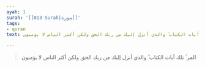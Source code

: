 ```yaml
---
ayah: 1
surah: '[[013-Surah|سورة]]'
tags:
- quran
text: المر ۚ تلك آيات الكتاب ۗ والذي أنزل إليك من ربك الحق ولكن أكثر الناس لا يؤمنون

---
```

> المر ۚ تلك آيات الكتاب ۗ والذي أنزل إليك من ربك الحق ولكن أكثر الناس لا يؤمنون
